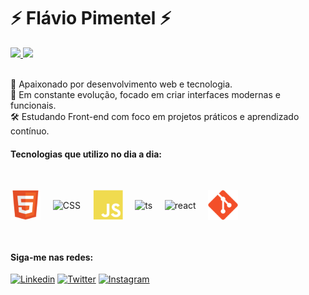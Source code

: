 # ⚡ Flávio Pimentel ⚡ 

<div align="left">
  <a href="https://github.com/flawiin">
    <img height="150em" src="https://github-readme-stats.vercel.app/api?username=flawiin&count_private=true&include_all_commits=true&show_icons=true&theme=dark&hide_border=false&show_owner=true"/>
    <img height="150em" src="https://github-readme-stats.vercel.app/api/top-langs/?username=flawiin&theme=dark&hide_border=false&&layout=compact"/>
  </a>
</div>

<br>


🎯 Apaixonado por desenvolvimento web e tecnologia.  
🚀 Em constante evolução, focado em criar interfaces modernas e funcionais.  
🛠️ Estudando Front-end com foco em projetos práticos e aprendizado contínuo.


#### Tecnologias que utilizo no dia a dia:

<div align="left" valign="top"><br>
  
<img align="center" alt="HTML" height="48" width="48" src="https://raw.githubusercontent.com/devicons/devicon/master/icons/html5/html5-original.svg"/>&nbsp;&nbsp;&nbsp;&nbsp;
<img align="center" alt="CSS" height="48" width="48" src="https://cdn.jsdelivr.net/gh/devicons/devicon/icons/css3/css3-original.svg"/>&nbsp;&nbsp;&nbsp;&nbsp;
<img align="center" alt="Js" height="48" width="48" src="https://raw.githubusercontent.com/devicons/devicon/master/icons/javascript/javascript-plain.svg"/>&nbsp;&nbsp;&nbsp;&nbsp;
<img align="center" alt="ts" height="48" width="48" src="https://cdn.jsdelivr.net/gh/devicons/devicon@latest/icons/typescript/typescript-original.svg"/>&nbsp;&nbsp;&nbsp;&nbsp;
<img align="center" alt="react" height="48" width="48" src="https://cdn.jsdelivr.net/gh/devicons/devicon@latest/icons/react/react-original.svg"/>&nbsp;&nbsp;&nbsp;&nbsp;
<img align="center" alt="git" height="48" width="48" src="https://raw.githubusercontent.com/devicons/devicon/master/icons/git/git-original.svg" />&nbsp;&nbsp;&nbsp;&nbsp;

          
          
  
          
</div><br> 
          
          
#### Siga-me nas redes:

[![Linkedin](https://img.shields.io/badge/LinkedIn-0077B5?style=for-the-badge&logo=linkedin&logoColor=white)](https://www.linkedin.com/in/flawiin/)
[![Twitter](https://img.shields.io/badge/Twitter-1DA1F2?style=for-the-badge&logo=twitter&logoColor=white)](https://twitter.com/real_pimentel)
[![Instagram](https://img.shields.io/badge/Instagram-E4405F?style=for-the-badge&logo=instagram&logoColor=white)](https://www.instagram.com/real_pimentel/)

          
          
          
          
